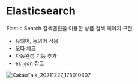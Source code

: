 # Elasticsearch
Elastic Search 검색엔진을 이용한 상품 검색 페이지 구현

- 유의어, 동의어 적용
- 오타 체크
- 자동완성 기능 추가
- es json 참고

![KakaoTalk_20211227_175010307](https://user-images.githubusercontent.com/92128277/149626194-f4e2c2ce-2948-4e18-9e97-16090fbf5c64.jpg)

